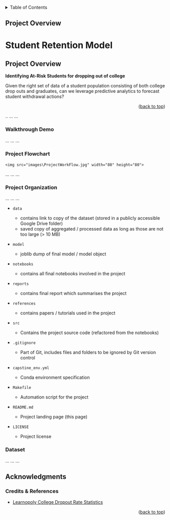 <a name="readme-top"></a>


<details>
  <summary>Table of Contents</summary>
  <ol>
    <li>
      <a href="#project-overview">Proejct Overview</a>
    </li>
    <li><a href="#dataset">Dataset</a></li>
    <li><a href="#credits-&-references">Credits & References</a></li>
  </ol>
</details>



<!-- Project Overview -->
## Project Overview

Student Retention Model
=========================

## Project Overview

**Identifying At-Risk Students for dropping out of college**

Given the right set of data of a student population consisting of both college drop outs and graduates, can we leverage predictive analytics to forecast student withdrawal actions?

<p align="right">(<a href="#readme-top">back to top</a>)</p>
.. 
...
...

### Walkthrough Demo

...
...
...

### Project Flowchart
    <img src="images\ProjectWorkFlow.jpg" width="80" height="80">
...
...
...



### Project Organization

...
...
...

* `data` 
    - contains link to copy of the dataset (stored in a publicly accessible Google Drive folder)
    - saved copy of aggregated / processed data as long as those are not too large (> 10 MB)

* `model`
    - joblib dump of final model / model object

* `notebooks`
    - contains all final notebooks involved in the project

* `reports`
    - contains final report which summarises the project

* `references`
    - contains papers / tutorials used in the project

* `src`
    - Contains the project source code (refactored from the notebooks)

* `.gitignore`
    - Part of Git, includes files and folders to be ignored by Git version control

* `capstine_env.yml`
    - Conda environment specification

* `Makefile`
    - Automation script for the project

* `README.md`
    - Project landing page (this page)

* `LICENSE`
    - Project license

### Dataset
... ... ...

<!-- ACKNOWLEDGMENTS -->
## Acknowledgments

### Credits & References

* [Learnopoly College Dropout Rate Statistics](https://learnopoly.com/college-dropout-rate/)


<p align="right">(<a href="#readme-top">back to top</a>)</p>

